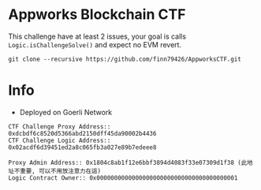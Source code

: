 # Appworks Blockchain CTF

This challenge have at least 2 issues, your goal is calls `Logic.isChallengeSolve()` and expect no EVM revert.

```
git clone --recursive https://github.com/finn79426/AppworksCTF.git
```

# Info

- Deployed on Goerli Network

```
CTF Challenge Proxy Address:: 0xdcbdf6c8520d5366abd2150dff45da90002b4436
CTF Challenge Logic Address:: 0x02acdf6d39451ed2a8c065fb3a027e89b7edeee8
```

```
Proxy Admin Address:: 0x1804c8ab1f12e6bbf3894d4083f33e07309d1f38 (此地址不重要, 可以不用放注意力在這)
Logic Contract Owner:: 0x0000000000000000000000000000000000000001
```

